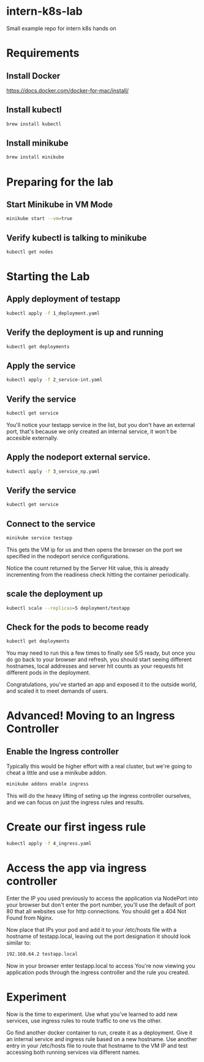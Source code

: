# intern-k8s-lab
Small example repo for intern k8s hands on

# Requirements
## Install Docker
https://docs.docker.com/docker-for-mac/install/

## Install kubectl
```bash
brew install kubectl
```

## Install minikube

```bash
brew install minikube
```
# Preparing for the lab

## Start Minikube in VM Mode
```bash
minikube start --vm=true
```

## Verify kubectl is talking to minikube
```bash
kubectl get nodes
```

# Starting the Lab
## Apply deployment of testapp
```bash
kubectl apply -f 1_deployment.yaml
```

## Verify the deployment is up and running
```bash
kubectl get deployments
```

## Apply the service
```bash
kubectl apply -f 2_service-int.yaml
```

## Verify the service
```bash
kubectl get service
```
You'll notice your testapp service in the list, but you don't have an external port, that's because we only created an internal service, it won't be accesible externally.

## Apply the nodeport external service.
```bash
kubectl apply -f 3_service_np.yaml
```
## Verify the service
```bash
kubectl get service
```

## Connect to the service
```bash
minikube service testapp
```
This gets the VM ip for us and then opens the browser on the port we specified in the nodeport service configurations.

Notice the count returned by the Server Hit value, this is already incrementing from the readiness check hitting the container periodically. 

## scale the deployment up
```bash
kubectl scale --replicas=5 deployment/testapp
```
## Check for the pods to become ready
```bash
kubectl get deployments
```
You may need to run this a few times to finally see 5/5 ready, but once you do go back to your browser and refresh, you should start seeing different hostnames, local addresses and server hit counts as your requests hit different pods in the deployment.  

Congratulations, you've started an app and exposed it to the outside world, and scaled it to meet demands of users.

# Advanced! Moving to an Ingress Controller

## Enable the Ingress controller
Typically this would be higher effort with a real cluster, but we're going to cheat a little and use a minikube addon. 
```bash
minikube addons enable ingress
```
This will do the heavy lifting of seting up the ingress controller ourselves, and we can focus on just the ingress rules and results. 

# Create our first ingess rule
```bash
kubectl apply -f 4_ingress.yaml
```

# Access the app via ingress controller
Enter the IP you used previously to access the application via NodePort into your browser but don't enter the port number, you'll use the default of port 80 that all websites use for http connections. You should get a 404 Not Found from Nginx.


Now place that IPs your pod and add it to your /etc/hosts file with a hostname of testapp.local, leaving out the port designation it should look similar to:
```bash
192.168.64.2 testapp.local
```
Now in your browser enter testapp.local to access You're now viewing you application pods through the ingress controller and the rule you created. 

# Experiment
Now is the time to experiment. Use what you've learned to add new services, use ingress rules to route traffic to one vs the other.

Go find another docker container to run, create it as a deployment. Give it an internal service and ingress rule based on a new hostname. Use another entry in your /etc/hosts file to route that hostname to the VM IP and test accessing both running services via different names.  
